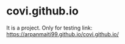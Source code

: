 # covi.github.io
It is a project. Only for testing
link: https://arpanmaiti99.github.io/covi.github.io/
